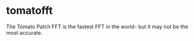 # tomatofft
The Tomato Patch FFT is the fastest FFT in the world- but it may not be the most accurate.
